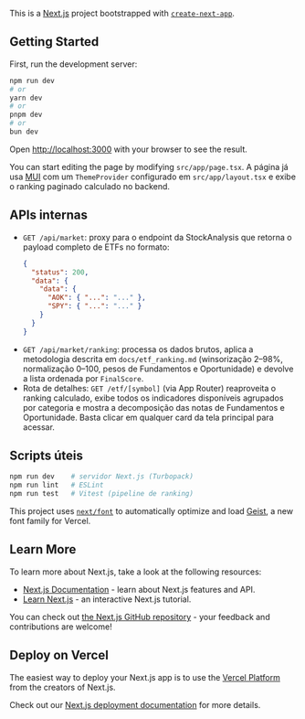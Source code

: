 This is a [Next.js](https://nextjs.org) project bootstrapped with [`create-next-app`](https://nextjs.org/docs/app/api-reference/cli/create-next-app).

## Getting Started

First, run the development server:

```bash
npm run dev
# or
yarn dev
# or
pnpm dev
# or
bun dev
```

Open [http://localhost:3000](http://localhost:3000) with your browser to see the result.

You can start editing the page by modifying `src/app/page.tsx`. A página já usa [MUI](https://mui.com/) com um `ThemeProvider` configurado em `src/app/layout.tsx` e exibe o ranking paginado calculado no backend.

## APIs internas

- `GET /api/market`: proxy para o endpoint da StockAnalysis que retorna o payload completo de ETFs no formato:
  ```json
  {
    "status": 200,
    "data": {
      "data": {
        "AOK": { "...": "..." },
        "SPY": { "...": "..." }
      }
    }
  }
  ```
- `GET /api/market/ranking`: processa os dados brutos, aplica a metodologia descrita em `docs/etf_ranking.md` (winsorização 2–98%, normalização 0–100, pesos de Fundamentos e Oportunidade) e devolve a lista ordenada por `FinalScore`.
- Rota de detalhes: `GET /etf/[symbol]` (via App Router) reaproveita o ranking calculado, exibe todos os indicadores disponíveis agrupados por categoria e mostra a decomposição das notas de Fundamentos e Oportunidade. Basta clicar em qualquer card da tela principal para acessar.

## Scripts úteis

```bash
npm run dev    # servidor Next.js (Turbopack)
npm run lint   # ESLint
npm run test   # Vitest (pipeline de ranking)
```

This project uses [`next/font`](https://nextjs.org/docs/app/building-your-application/optimizing/fonts) to automatically optimize and load [Geist](https://vercel.com/font), a new font family for Vercel.

## Learn More

To learn more about Next.js, take a look at the following resources:

- [Next.js Documentation](https://nextjs.org/docs) - learn about Next.js features and API.
- [Learn Next.js](https://nextjs.org/learn) - an interactive Next.js tutorial.

You can check out [the Next.js GitHub repository](https://github.com/vercel/next.js) - your feedback and contributions are welcome!

## Deploy on Vercel

The easiest way to deploy your Next.js app is to use the [Vercel Platform](https://vercel.com/new?utm_medium=default-template&filter=next.js&utm_source=create-next-app&utm_campaign=create-next-app-readme) from the creators of Next.js.

Check out our [Next.js deployment documentation](https://nextjs.org/docs/app/building-your-application/deploying) for more details.
